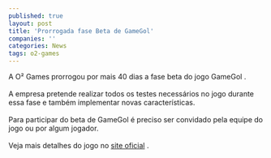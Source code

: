 ```yaml
---
published: true
layout: post
title: 'Prorrogada fase Beta de GameGol'
companies: ''
categories: News
tags: o2-games
---
```

A O² Games
 prorrogou por mais 40 dias a fase beta do jogo GameGol
.<br /><br />A empresa pretende realizar todos os testes necessários no jogo durante essa fase e também implementar novas características.<br /><br />Para participar do beta de GameGol é preciso ser convidado pela equipe do jogo ou por algum jogador.<br /><br />Veja mais detalhes do jogo no <a target="_blank" href="http://www.gamegol.com.br">site oficial</a>
.
